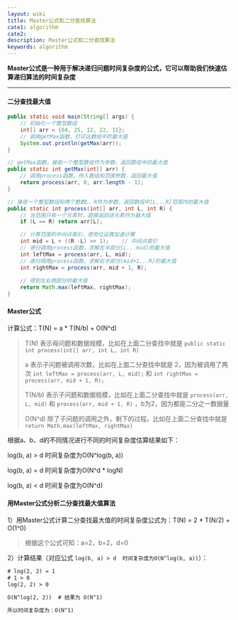 ```yaml
---
layout: wiki
title: Master公式和二分查找算法
cate1: algorithm
cate2: 
description: Master公式和二分查找算法
keywords: algorithm
---
```




**Master公式是一种用于解决递归问题时间复杂度的公式，它可以帮助我们快速估算递归算法的时间复杂度**

------



#### 二分查找最大值

```java
public static void main(String[] args) {  
    // 初始化一个整型数组  
    int[] arr = {64, 25, 12, 22, 11};  
    // 调用getMax函数，打印出数组中的最大值  
    System.out.println(getMax(arr));  
}  

// getMax函数，接收一个整型数组作为参数，返回数组中的最大值  
public static int getMax(int[] arr) {  
    // 调用process函数，传入数组和范围参数，返回最大值  
    return process(arr, 0, arr.length - 1);  
}  

// 接收一个整型数组和两个整数L、R作为参数，返回数组中[L...R]范围内的最大值  
public static int process(int[] arr, int L, int R) {  
    // 当范围只有一个元素时，直接返回该元素作为最大值
    if (L == R) return arr[L];  

    // 计算范围的中间点索引，使用位运算加速计算
    int mid = L + ((R -L) >> 1);    // 中间点索引
    // 递归调用process函数，求解左半部分[L...mid]的最大值
    int leftMax = process(arr, L, mid);  
    // 递归调用process函数，求解右半部分[mid+1...R]的最大值  
    int rightMax = process(arr, mid + 1, R); 
    
    // 得到左右两部分的最大值
    return Math.max(leftMax, rightMax);  
}
```



#### Master公式

计算公式：T(N) = a * T(N/b) + O(N^d)

> T(N) 表示母问题和数据规模，比如在上面二分查找中就是 `public static int process(int[] arr, int L, int R)`
>
> a 表示子问题被调用次数，比如在上面二分查找中就是 2，因为被调用了两次 `int leftMax = process(arr, L, mid);`  和 `int rightMax = process(arr, mid + 1, R);`
>
> T(N/b) 表示子问题和数据规模，比如在上面二分查找中就是 `process(arr, L, mid)` 和 `process(arr, mid + 1, R)` ，b为2，因为都是二分之一数据量
>
> O(N^d) 除了子问题的调用之外，剩下的过程。比如在上面二分查找中就是 `return Math.max(leftMax, rightMax)`



根据a、b、d的不同情况进行不同的时间复杂度估算结果如下：

log(b, a) > d	时间复杂度为O(N^log(b, a))

log(b, a) = d	时间复杂度为O(N^d * logN)

log(b, a) < d	时间复杂度为O(N^d)



#### 用Master公式分析二分查找最大值算法

1）用Master公式计算二分查找最大值的时间复杂度公式为：T(N) = 2 * T(N/2) + O(1^0)

> 根据这个公式可知：a=2，b=2，d=0



2）计算结果（对应公式 `log(b, a) > d	时间复杂度为O(N^log(b, a))`）：

```tex
# log(2, 2) = 1
# 1 > 0
log(2, 2) > 0

O(N^log(2, 2))	# 结果为 O(N^1)

所以时间复杂度为：O(N^1)
```

